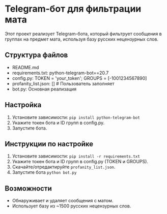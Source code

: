 # Telegram-бот для фильтрации мата

Этот проект реализует Telegram-бота, который фильтрует сообщения в группах на предмет мата, используя базу русских нецензурных слов.

## Структура файлов
- README.md
- requirements.txt: python-telegram-bot==20.7
- config.py: TOKEN = 'your_token'; GROUPS = [-1001234567890]
- profanity_list.json: []  # Пользователь заполняет
- bot.py: Основная реализация

## Настройка
1. Установите зависимости: `pip install python-telegram-bot`
2. Укажите токен бота и ID групп в config.py.
3. Запустите бота.

## Инструкции по настройке
1. Установите зависимости: `pip install -r requirements.txt`
2. Укажите токен бота и ID групп в config.py (TOKEN и GROUPS).
3. Скачайте/отредактируйте `profanity_list.json`.
4. Запустите бота `python bot.py`

## Возможности
- Обнаруживает и удаляет сообщения с матом.
- Использует базу из ~1500 русских нецензурных слов.
